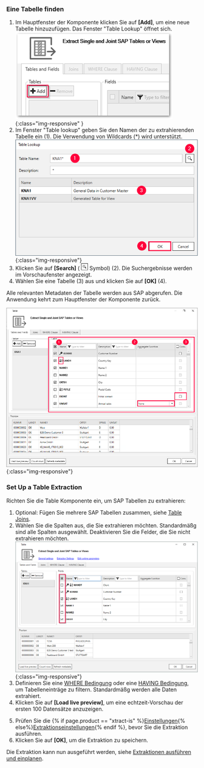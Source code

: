 
### Eine Tabelle finden

1. Im Hauptfenster der Komponente klicken Sie auf **[Add]**, um eine neue Tabelle hinzuzufügen. 
Das Fenster "Table Lookup" öffnet sich.<br>
![Table-Lookup](/img/content/table/table_main-window_add.png){:class="img-responsive" }
2. Im Fenster "Table lookup" geben Sie den Namen der zu extrahierenden Tabelle ein (1). Die Verwendung von Wildcards (*) wird unterstützt.<br>
![Look-Up-Table](/img/content/table/table_look-up.png){:class="img-responsive"} 
3. Klicken Sie auf **[Search]** ( ![magnifying-glass](/img/content/icons/magnifying-glass.png) Symbol) (2).
Die Suchergebnisse werden im Vorschaufenster angezeigt.<br>
4. Wählen Sie eine Tabelle (3) aus und klicken Sie auf **[OK]** (4). <br>

Alle relevanten Metadaten der Tabelle werden aus SAP abgerufen.
Die Anwendung kehrt zum Hauptfenster der Komponente zurück.

![Table-Form](/img/content/table/table_fields_filter.png){:class="img-responsive"}

<!---
| Nummer | Element / Beschreibung | 
|:------------|:-----|
| 1  | Feldselektion, Filterung |  
| 2  | Filterfelder   |  
| 3  | Conversion Routine - Im Data Dictionary gespeicherten Konvertierungsroutinen für die jeweiligen Felder der Tabelle. |
| 4  | Vorschaufenster, Ergebnis der Umwandlung (Conversion)   |   
-->

### Set Up a Table Extraction

Richten Sie die Table Komponente ein, um SAP Tabellen zu extrahieren:

1. Optional: Fügen Sie mehrere SAP Tabellen zusammen, siehe [Table Joins](./table-joins).
2. Wählen Sie die Spalten aus, die Sie extrahieren möchten. Standardmäßg sind alle Spalten ausgewählt. Deaktivieren Sie die Felder, die Sie nicht extrahieren möchten.<br>
![Table-Form](/img/content/table/table_fields_filter2.png){:class="img-responsive"}
3. Definieren Sie eine [WHERE Bedingung](./where-clause) oder eine [HAVING Bedingung](./having-clause), um Tabelleneinträge zu filtern. Standardmäßg werden alle Daten extrahiert.
4. Klicken Sie auf **[Load live preview]**, um eine echtzeit-Vorschau der ersten 100 Datensätze anzuzeigen.
<!--- {% if page.product == "xtract-universal" or page.product == "board-connector" %}5. Check the [General Settings](./general-settings). The *General Settings* include keywords, definition of primary keys, column level encryption and access restrictions.{% endif %}-->
5. Prüfen Sie die {% if page.product == "xtract-is" %}[Einstellungen](./extraction-settings){% else%}[Extraktionseinstellungen](./extraction-settings){% endif %}, bevor Sie die Extraktion ausführen.
6. Klicken Sie auf **[OK]**, um die Extraktion zu speichern.

Die Extraktion kann nun ausgeführt werden, siehe [Extraktionen ausführen und einplanen](../extraktionen-ausfuehren-und-einplanen).

<!---

### Tabellen filtern

Sie können entweder alle oder nur einzelne Spalten für die Extraktion auswählen. Die Spalten werden automatisch für die Tabellenextraktion ausgewählt. Deaktivieren Sie die Felder, die Sie nicht extrahieren möchten.<br>
Durch Anklicken der Kopfzeilen können Sie die Spalten nach Namen oder Beschreibung sortieren. <br>
Um nach einem bestimmten Spaltennamen oder Beschreibung zu suchen, beginnen Sie mit der Eingabe eines Wortes in einem der Filterfelder.<br>

![Table-Main](/img/content/table/fields_filter-search.png){:class="img-responsive"}


### Live-Vorschau anzeigen

1. Klicken Sie auf **[Load live preview]**, um 100 Datensätze zur Vorschau zu laden.
2. Klicken Sie auf **[OK]**, um die Extraktion zu bestätigen und im Repository, d.h. auf dem Server, zu speichern.

-->